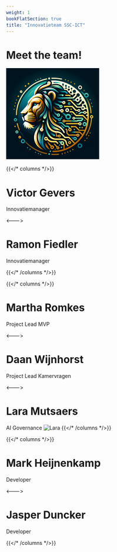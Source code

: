 ```yaml
---
weight: 1
bookFlatSection: true
title: "Innovatieteam SSC-ICT"
---
```


# Meet the team!
![logo](/LL-logo.png)

{{</* columns */>}} <!-- begin columns block -->
# Victor Gevers
Innovatiemanager 

<---> <!-- magic separator, between columns -->

# Ramon Fiedler
Innovatiemanager
 
{{</* /columns */>}}

{{</* columns */>}} <!-- begin columns block -->
# Martha Romkes
Project Lead MVP

<---> <!-- magic separator, between columns -->

# Daan Wijnhorst 
Project Lead Kamervragen

<---> <!-- magic separator, between columns -->

# Lara Mutsaers
AI Governance 
![Lara](/MutsaersLara)
{{</* /columns */>}}

{{</* columns */>}} <!-- begin columns block -->
# Mark Heijnenkamp
Developer

<---> <!-- magic separator, between columns -->

# Jasper Duncker
Developer

{{</* /columns */>}}
